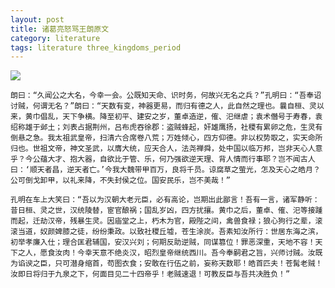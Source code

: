 ```yaml
---
layout: post
title: 诸葛亮怒骂王朗原文
category: literature
tags: literature three_kingdoms_period
---
```

![](https://cdn.kelu.org/blog/tags/literature.jpg)

    朗曰：“久闻公之大名，今幸一会。公既知天命、识时务，何故兴无名之兵？”孔明曰：“吾奉诏讨贼，何谓无名？”朗曰：“天数有变，神器更易，而归有德之人，此自然之理也。曩自桓、灵以来，黄巾倡乱，天下争横。降至初平、建安之岁，董卓造逆，傕、汜继虐；袁术僭号于寿春，袁绍称雄于邺土；刘表占据荆州，吕布虎吞徐郡：盗贼蜂起，奸雄鹰扬，社稷有累卵之危，生灵有倒悬之急。我太祖武皇帝，扫清六合席卷八荒；万姓倾心，四方仰德。非以权势取之，实天命所归也。世祖文帝，神文圣武，以膺大统，应天合人，法尧禅舜，处中国以临万邦，岂非天心人意乎？今公蕴大才、抱大器，自欲比于管、乐，何乃强欲逆天理、背人情而行事耶？岂不闻古人曰：‘顺天者昌，逆天者亡。’今我大魏带甲百万，良将千员。谅腐草之萤光，怎及天心之皓月？公可倒戈卸甲，以礼来降，不失封侯之位。国安民乐，岂不美哉！”

    孔明在车上大笑曰：“吾以为汉朝大老元臣，必有高论，岂期出此鄙言！吾有一言，诸军静听：昔日桓、灵之世，汉统陵替，宦官酿祸；国乱岁凶，四方扰攘。黄巾之后，董卓、傕、汜等接踵而起，迁劫汉帝，残暴生灵。因庙堂之上，朽木为官，殿陛之间，禽兽食禄；狼心狗行之辈，滚滚当道，奴颜婢膝之徒，纷纷秉政。以致社稷丘墟，苍生涂炭。吾素知汝所行：世居东海之滨，初举孝廉入仕；理合匡君辅国，安汉兴刘；何期反助逆贼，同谋篡位！罪恶深重，天地不容！天下之人，愿食汝肉！今幸天意不绝炎汉，昭烈皇帝继统西川。吾今奉嗣君之旨，兴师讨贼。汝既为谄谀之臣，只可潜身缩首，苟图衣食；安敢在行伍之前，妄称天数耶！皓首匹夫！苍髯老贼！汝即日将归于九泉之下，何面目见二十四帝乎！老贼速退！可教反臣与吾共决胜负！”